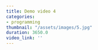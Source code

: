 ```yaml
---
title: Demo video 4
categories:
- programming
thumbnail: "/assets/images/5.jpg"
duration: 3650.0
video_link: ''
---
```


